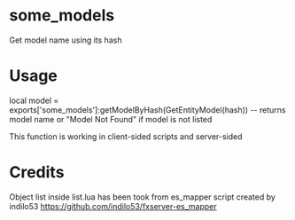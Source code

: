 # some_models
Get model name using its hash

# Usage

local model = exports['some_models']:getModelByHash(GetEntityModel(hash)) -- returns model name or "Model Not Found" if model is not listed

This function is working in client-sided scripts and server-sided

# Credits

Object list inside list.lua has been took from es_mapper script created by indilo53
https://github.com/indilo53/fxserver-es_mapper
